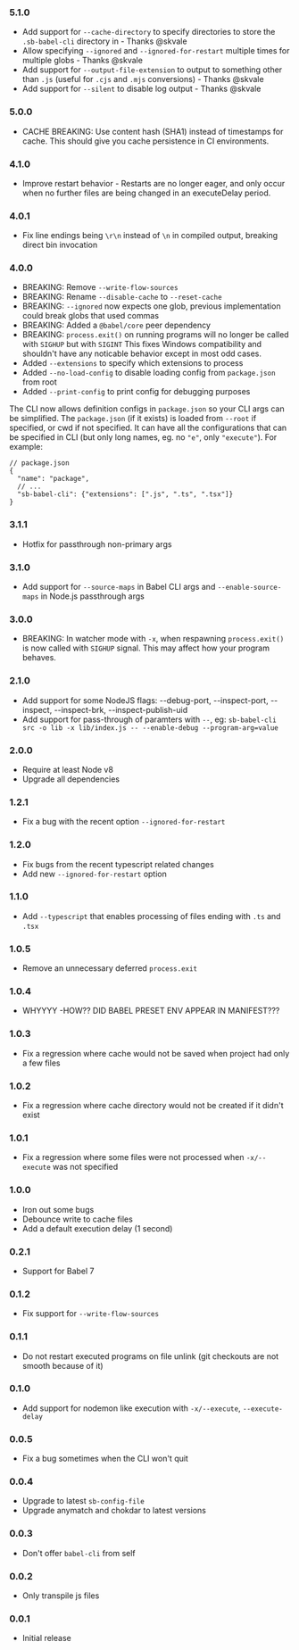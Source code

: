 ### 5.1.0

- Add support for `--cache-directory` to specify directories to store the `.sb-babel-cli` directory in - Thanks @skvale
- Allow specifying `--ignored` and `--ignored-for-restart` multiple times for multiple globs - Thanks @skvale
- Add support for `--output-file-extension` to output to something other than `.js` (useful for `.cjs` and `.mjs` conversions) - Thanks @skvale
- Add support for `--silent` to disable log output - Thanks @skvale

### 5.0.0

- CACHE BREAKING: Use content hash (SHA1) instead of timestamps for cache. This should give you cache persistence in CI environments.

### 4.1.0

- Improve restart behavior - Restarts are no longer eager, and only occur when no further files are being changed
  in an executeDelay period.

### 4.0.1

- Fix line endings being `\r\n` instead of `\n` in compiled output, breaking direct bin invocation

### 4.0.0

- BREAKING: Remove `--write-flow-sources`
- BREAKING: Rename `--disable-cache` to `--reset-cache`
- BREAKING: `--ignored` now expects one glob, previous implementation could break globs that used commas
- BREAKING: Added a `@babel/core` peer dependency
- BREAKING: `process.exit()` on running programs will no longer be called with `SIGHUP` but with `SIGINT`
  This fixes Windows compatibility and shouldn't have any noticable behavior except in most odd cases.
- Added `--extensions` to specify which extensions to process
- Added `--no-load-config` to disable loading config from `package.json` from root
- Added `--print-config` to print config for debugging purposes

The CLI now allows definition configs in `package.json` so your CLI args can be simplified. The `package.json`
(if it exists) is loaded from `--root` if specified, or cwd if not specified. It can have all the configurations
that can be specified in CLI (but only long names, eg. no `"e"`, only `"execute"`). For example:

```json5
// package.json
{
  "name": "package",
  // ...
  "sb-babel-cli": {"extensions": [".js", ".ts", ".tsx"]}
}
```

### 3.1.1

- Hotfix for passthrough non-primary args

### 3.1.0

- Add support for `--source-maps` in Babel CLI args and `--enable-source-maps` in Node.js passthrough args

### 3.0.0

- BREAKING: In watcher mode with `-x`, when respawning `process.exit()` is now called with `SIGHUP` signal.
This may affect how your program behaves.

### 2.1.0

- Add support for some NodeJS flags: --debug-port, --inspect-port, --inspect, --inspect-brk, --inspect-publish-uid
- Add support for pass-through of paramters with `--`, eg: `sb-babel-cli src -o lib -x lib/index.js -- --enable-debug --program-arg=value`

### 2.0.0

- Require at least Node v8
- Upgrade all dependencies

### 1.2.1

- Fix a bug with the recent option `--ignored-for-restart`

### 1.2.0

- Fix bugs from the recent typescript related changes
- Add new `--ignored-for-restart` option

### 1.1.0

- Add `--typescript` that enables processing of files ending with `.ts` and `.tsx`

### 1.0.5

- Remove an unnecessary deferred `process.exit`

### 1.0.4

- WHYYYY -HOW?? DID BABEL PRESET ENV APPEAR IN MANIFEST???

### 1.0.3

- Fix a regression where cache would not be saved when project had only a few files

### 1.0.2

- Fix a regression where cache directory would not be created if it didn't exist

### 1.0.1

- Fix a regression where some files were not processed when `-x/--execute` was not specified

### 1.0.0

- Iron out some bugs
- Debounce write to cache files
- Add a default execution delay (1 second)

### 0.2.1

- Support for Babel 7

### 0.1.2

- Fix support for `--write-flow-sources`

### 0.1.1

- Do not restart executed programs on file unlink (git checkouts are not smooth because of it)

### 0.1.0

- Add support for nodemon like execution with `-x/--execute`, `--execute-delay`

### 0.0.5

- Fix a bug sometimes when the CLI won't quit

### 0.0.4

- Upgrade to latest `sb-config-file`
- Upgrade anymatch and chokdar to latest versions

### 0.0.3

- Don't offer `babel-cli` from self

### 0.0.2

- Only transpile js files

### 0.0.1

- Initial release

